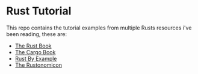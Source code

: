 # Rust Tutorial

This repo contains the tutorial examples from multiple Rusts resources i've been reading, these are:

- [The Rust Book](https://doc.rust-lang.org/stable/book/)
- [The Cargo Book](https://doc.rust-lang.org/cargo/index.html)
- [Rust By Example](https://doc.rust-lang.org/rust-by-example/index.html)
- [The Rustonomicon](https://doc.rust-lang.org/nomicon/)

